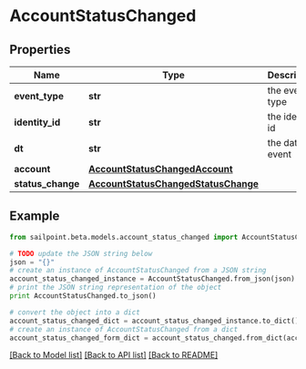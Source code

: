 # AccountStatusChanged


## Properties

Name | Type | Description | Notes
------------ | ------------- | ------------- | -------------
**event_type** | **str** | the event type | [optional] 
**identity_id** | **str** | the identity id | [optional] 
**dt** | **str** | the date of event | [optional] 
**account** | [**AccountStatusChangedAccount**](AccountStatusChangedAccount.md) |  | [optional] 
**status_change** | [**AccountStatusChangedStatusChange**](AccountStatusChangedStatusChange.md) |  | [optional] 

## Example

```python
from sailpoint.beta.models.account_status_changed import AccountStatusChanged

# TODO update the JSON string below
json = "{}"
# create an instance of AccountStatusChanged from a JSON string
account_status_changed_instance = AccountStatusChanged.from_json(json)
# print the JSON string representation of the object
print AccountStatusChanged.to_json()

# convert the object into a dict
account_status_changed_dict = account_status_changed_instance.to_dict()
# create an instance of AccountStatusChanged from a dict
account_status_changed_form_dict = account_status_changed.from_dict(account_status_changed_dict)
```
[[Back to Model list]](../README.md#documentation-for-models) [[Back to API list]](../README.md#documentation-for-api-endpoints) [[Back to README]](../README.md)


